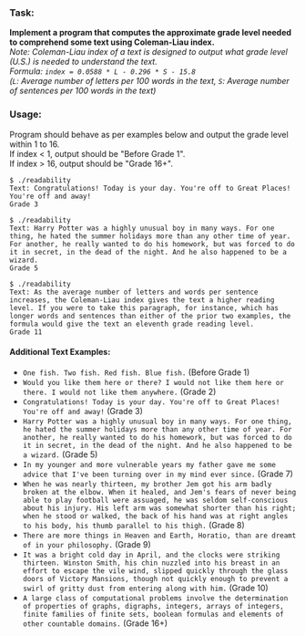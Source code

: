 ### Task:
**Implement a program that computes the approximate grade level needed to comprehend some text using Coleman-Liau index.**<br>
*Note: Coleman-Liau index of a text is designed to output what grade level (U.S.) is needed to understand the text.*<br>
*Formula: `index = 0.0588 * L - 0.296 * S - 15.8`*<br>
*(`L`: Average number of letters per 100 words in the text, `S`: Average number of sentences per 100 words in the text)*

### Usage:
Program should behave as per examples below and output the grade level within 1 to 16.<br>
If index < 1, output should be "Before Grade 1".<br>
If index > 16, output should be "Grade 16+".
```
$ ./readability
Text: Congratulations! Today is your day. You're off to Great Places! You're off and away!
Grade 3
```
```
$ ./readability
Text: Harry Potter was a highly unusual boy in many ways. For one thing, he hated the summer holidays more than any other time of year. For another, he really wanted to do his homework, but was forced to do it in secret, in the dead of the night. And he also happened to be a wizard.
Grade 5
```
```
$ ./readability
Text: As the average number of letters and words per sentence increases, the Coleman-Liau index gives the text a higher reading level. If you were to take this paragraph, for instance, which has longer words and sentences than either of the prior two examples, the formula would give the text an eleventh grade reading level.
Grade 11
```
#### Additional Text Examples:
- `One fish. Two fish. Red fish. Blue fish.` (Before Grade 1)
- `Would you like them here or there? I would not like them here or there. I would not like them anywhere.` (Grade 2)
- `Congratulations! Today is your day. You're off to Great Places! You're off and away!` (Grade 3)
- `Harry Potter was a highly unusual boy in many ways. For one thing, he hated the summer holidays more than any other time of year. For another, he really wanted to do his homework, but was forced to do it in secret, in the dead of the night. And he also happened to be a wizard.` (Grade 5)
- `In my younger and more vulnerable years my father gave me some advice that I've been turning over in my mind ever since.` (Grade 7)
- `When he was nearly thirteen, my brother Jem got his arm badly broken at the elbow. When it healed, and Jem's fears of never being able to play football were assuaged, he was seldom self-conscious about his injury. His left arm was somewhat shorter than his right; when he stood or walked, the back of his hand was at right angles to his body, his thumb parallel to his thigh.` (Grade 8)
- `There are more things in Heaven and Earth, Horatio, than are dreamt of in your philosophy.` (Grade 9)
- `It was a bright cold day in April, and the clocks were striking thirteen. Winston Smith, his chin nuzzled into his breast in an effort to escape the vile wind, slipped quickly through the glass doors of Victory Mansions, though not quickly enough to prevent a swirl of gritty dust from entering along with him.` (Grade 10)
- `A large class of computational problems involve the determination of properties of graphs, digraphs, integers, arrays of integers, finite families of finite sets, boolean formulas and elements of other countable domains.` (Grade 16+)
